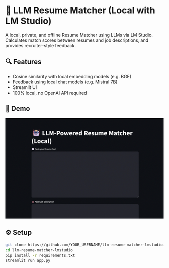 # 🤖 LLM Resume Matcher (Local with LM Studio)

A local, private, and offline Resume Matcher using LLMs via LM Studio. Calculates match scores between resumes and job descriptions, and provides recruiter-style feedback.

## 🔍 Features
- Cosine similarity with local embedding models (e.g. BGE)
- Feedback using local chat models (e.g. Mistral 7B)
- Streamlit UI
- 100% local, no OpenAI API required

## 📸 Demo
![Demo](screenshot\demo.gif)

## ⚙️ Setup
```bash
git clone https://github.com/YOUR_USERNAME/llm-resume-matcher-lmstudio.git
cd llm-resume-matcher-lmstudio
pip install -r requirements.txt
streamlit run app.py
